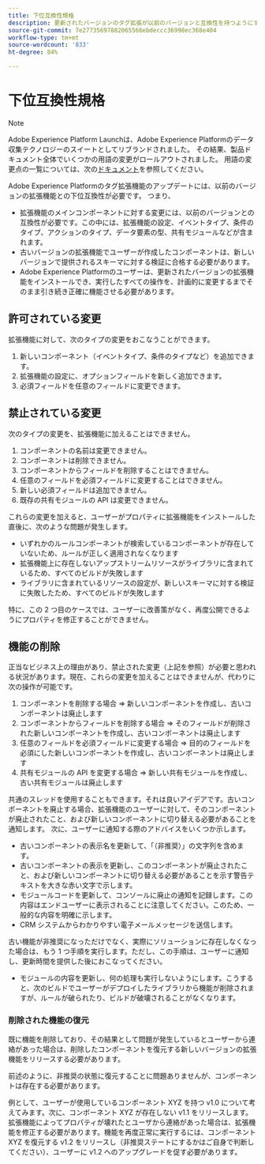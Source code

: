```yaml
---
title: 下位互換性規格
description: 更新されたバージョンのタグ拡張が以前のバージョンと互換性を持つようにする、Adobe Experience Platformの後方互換性規格について説明します。
source-git-commit: 7e27735697882065566ebdeccc36998ec368e404
workflow-type: tm+mt
source-wordcount: '833'
ht-degree: 84%

---
```


# 下位互換性規格

>[!NOTE]
>
>Adobe Experience Platform Launchは、Adobe Experience Platformのデータ収集テクノロジーのスイートとしてリブランドされました。 その結果、製品ドキュメント全体でいくつかの用語の変更がロールアウトされました。 用語の変更点の一覧については、次の[ドキュメント](../term-updates.md)を参照してください。

Adobe Experience Platformのタグ拡張機能のアップデートには、以前のバージョンの拡張機能との下位互換性が必要です。 つまり、

* 拡張機能のメインコンポーネントに対する変更には、以前のバージョンとの互換性が必要です。この中には、拡張機能の設定、イベントタイプ、条件のタイプ、アクションのタイプ、データ要素の型、共有モジュールなどが含まれます。
* 古いバージョンの拡張機能でユーザーが作成したコンポーネントは、新しいバージョンで提供されるスキーマに対する検証に合格する必要があります。
* Adobe Experience Platformのユーザーは、更新されたバージョンの拡張機能をインストールでき、実行したすべての操作を、計画的に変更するまでそのまま引き続き正確に機能させる必要があります。

## 許可されている変更

拡張機能に対して、次のタイプの変更をおこなうことができます。

1. 新しいコンポーネント（イベントタイプ、条件のタイプなど）を追加できます。
1. 拡張機能の設定に、オプションフィールドを新しく追加できます。
1. 必須フィールドを任意のフィールドに変更できます。

## 禁止されている変更

次のタイプの変更を、拡張機能に加えることはできません。

1. コンポーネントの名前は変更できません。
1. コンポーネントは削除できません。
1. コンポーネントからフィールドを削除することはできません。
1. 任意のフィールドを必須フィールドに変更することはできません。
1. 新しい必須フィールドは追加できません。
1. 既存の共有モジュールの API は変更できません。

これらの変更を加えると、ユーザーがプロパティに拡張機能をインストールした直後に、次のような問題が発生します。

* いずれかのルールコンポーネントが検索しているコンポーネントが存在していないため、ルールが正しく適用されなくなります
* 拡張機能上に存在しないアップストリームリソースがライブラリに含まれているため、すべてのビルドが失敗します
* ライブラリに含まれているリソースの設定が、新しいスキーマに対する検証に失敗したため、すべてのビルドが失敗します

特に、この 2 つ目のケースでは、ユーザーに改善策がなく、再度公開できるようにプロパティを修正することができません。

## 機能の削除

正当なビジネス上の理由があり、禁止された変更（上記を参照）が必要と思われる状況があります。現在、これらの変更を加えることはできませんが、代わりに次の操作が可能です。

1. コンポーネントを削除する場合 => 新しいコンポーネントを作成し、古いコンポーネントは廃止します
1. コンポーネントからフィールドを削除する場合 => そのフィールドが削除された新しいコンポーネントを作成し、古いコンポーネントは廃止します
1. 任意のフィールドを必須フィールドに変更する場合 => 目的のフィールドを必須にした新しいコンポーネントを作成し、古いコンポーネントは廃止します
1. 共有モジュールの API を変更する場合 => 新しい共有モジュールを作成し、古い共有モジュールは廃止します

共通のスレッドを使用することもできます。それは良いアイデアです。古いコンポーネントを廃止する場合、拡張機能のユーザーに対して、そのコンポーネントが廃止されたこと、および新しいコンポーネントに切り替える必要があることを通知します。  次に、ユーザーに通知する際のアドバイスをいくつか示します。

* 古いコンポーネントの表示名を更新して、「（非推奨）」の文字列を含めます。
* 古いコンポーネントの表示を更新し、このコンポーネントが廃止されたこと、および新しいコンポーネントに切り替える必要があることを示す警告テキストを大きな赤い文字で示します。
* モジュールコードを更新して、コンソールに廃止の通知を記録します。この内容はエンドユーザーに表示されることに注意してください。このため、一般的な内容を明確に示します。
* CRM システムからわかりやすい電子メールメッセージを送信します。

古い機能が非推奨になっただけでなく、実際にソリューションに存在しなくなった場合は、もう 1 つ手順を実行します。ただし、この手順は、ユーザーに通知し、更新時間を提供した後におこなってください。

* モジュールの内容を更新し、何の処理も実行しないようにします。こうすると、次のビルドでユーザーがデプロイしたライブラリから機能が削除されますが、ルールが破られたり、ビルドが破壊されることがなくなります。

### 削除された機能の復元

既に機能を削除しており、その結果として問題が発生しているとユーザーから連絡があった場合は、削除したコンポーネントを復元する新しいバージョンの拡張機能をリリースする必要があります。

前述のように、非推奨の状態に復元することに問題ありませんが、コンポーネントは存在する必要があります。

例として、ユーザーが使用しているコンポーネント XYZ を持つ v1.0 について考えてみます。次に、コンポーネント XYZ が存在しない v1.1 をリリースします。拡張機能によってプロパティが壊れたとユーザから連絡があった場合は、拡張機能を修正する必要があります。機能を再度正常に実行するには、コンポーネント XYZ を復元する v1.2 をリリースし（非推奨ステートにするかはご自身で判断してください）、ユーザーに v1.2 へのアップグレードを促す必要があります。
